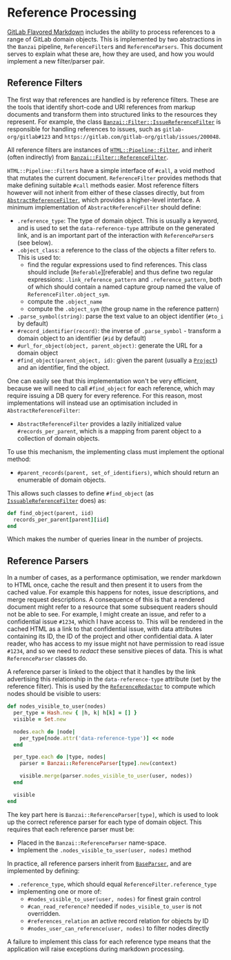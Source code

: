 # Reference Processing

[GitLab Flavored Markdown](../user/markdown.md) includes the ability to process references to a range
of GitLab domain objects. This is implemented by two abstractions in the `Banzai` pipeline,
`ReferenceFilter`s and `ReferenceParsers`. This document serves to explain what
these are, how they are used, and how you would implement a new filter/parser
pair.

## Reference Filters

The first way that references are handled is by reference filters. These are
the tools that identify short-code and URI references from markup documents and
transform them into structured links to the resources they represent. For
example, the class [`Banzai::Filter::IssueReferenceFilter`][issue-ref-filter] is responsible for
handling references to issues, such as `gitlab-org/gitlab#123` and
`https://gitlab.com/gitlab-org/gitlab/issues/200048`.

All reference filters are instances of [`HTML::Pipeline::Filter`][html-pipeline-filter],
and inherit (often indirectly) from [`Banzai::Filter::ReferenceFilter`][banzai-ref-filter].

`HTML::Pipeline::Filter`s have a simple interface of `#call`, a void method that
mutates the current document. `ReferenceFilter` provides methods that make
defining suitable `#call` methods easier. Most reference filters however will
not inherit from either of these classes directly, but from
[`AbstractReferenceFilter`][abstr-ref-filter], which provides a higher-level
interface. A minimum implementation of `AbstractReferenceFilter` should define:

* `.reference_type`: The type of domain object. This is usually a keyword, and is used to set the `data-reference-type` attribute on the generated link, and is an important part of the interaction with `ReferenceParser`s (see below).
* `.object_class`: a reference to the class of the objects a filter refers to. This is used to:
    - find the regular expressions used to find references. This class should include [`Referable`][referable]
      and thus define two regular expressions: `.link_reference_pattern` and `.reference_pattern`, both of which
      should contain a named capture group named the value of `ReferenceFilter.object_sym`.
    - compute the `.object_name`
    - compute the `.object_sym` (the group name in the reference pattern)
* `.parse_symbol(string)`: parse the text value to an object identifier (`#to_i` by default)
* `#record_identifier(record)`: the inverse of `.parse_symbol` - transform a domain object to an identifier (`#id` by default)
* `#url_for_object(object, parent_object)`: generate the URL for a domain object
* `#find_object(parent_object, id)`: given the parent (usually a [`Project`][project]) and an identifier, find the object.

One can easily see that this implementation won't be very efficient, because we will need to call `#find_object` for each reference, which may require issuing a DB query for every reference. For this reason, most implementations will instead use an optimisation included in `AbstractReferenceFilter`:

* `AbstractReferenceFilter` provides a lazily initialized value `#records_per_parent`, which is a mapping from parent object to a collection of domain objects.

To use this mechanism, the implementing class must implement the optional method:

* `#parent_records(parent, set_of_identifiers)`, which should return an enumerable of domain objects.

This allows such classes to define `#find_object` (as [`IssuableReferenceFilter`][issuable-filter] does) as:

```ruby
def find_object(parent, iid)
  records_per_parent[parent][iid]
end
```

Which makes the number of queries linear in the number of projects.

## Reference Parsers

In a number of cases, as a performance optimisation, we render markdown to HTML
once, cache the result and then present it to users from the cached value. For
example this happens for notes, issue descriptions, and merge request
descriptions. A consequence of this is that a rendered document might refer to
a resource that some subsequent readers should not be able to see. For example,
I might create an issue, and refer to a confidential issue `#1234`, which I have
access to. This will be rendered in the cached HTML as a link to that
confidential issue, with data attributes containing its ID, the ID of the
project and other confidential data. A later reader, who has access to my issue
might not have permission to read issue `#1234`, and so we need to _redact_
these sensitive pieces of data. This is what `ReferenceParser` classes do.

A reference parser is linked to the object that it handles by the link advertising this relationship in the `data-reference-type` attribute (set by the reference filter). This is used by the [`ReferenceRedactor`][redactor]
to compute which nodes should be visible to users:

```ruby
def nodes_visible_to_user(nodes)
  per_type = Hash.new { |h, k| h[k] = [] }
  visible = Set.new

  nodes.each do |node|
    per_type[node.attr('data-reference-type')] << node
  end

  per_type.each do |type, nodes|
    parser = Banzai::ReferenceParser[type].new(context)

    visible.merge(parser.nodes_visible_to_user(user, nodes))
  end

  visible
end
```

The key part here is `Banzai::ReferenceParser[type]`, which is used to look up the correct reference parser for each type of domain object. This requires that each reference parser must be:

* Placed in the `Banzai::ReferenceParser` name-space.
* Implement the `.nodes_visible_to_user(user, nodes)` method

In practice, all reference parsers inherit from [`BaseParser`][base-parser], and are implemented by defining:

* `.reference_type`, which should equal `ReferenceFilter.reference_type`
* implementing one or more of:
    - `#nodes_visible_to_user(user, nodes)` for finest grain control
    - `#can_read_reference?` needed if `nodes_visible_to_user` is not overridden.
    - `#references_relation` an active record relation for objects by ID
    * `#nodes_user_can_reference(user, nodes)` to filter nodes directly

A failure to implement this class for each reference type means that the
application will raise exceptions during markdown processing.

[html-pipeline-filter]: https://www.rubydoc.info/github/jch/html-pipeline/v1.11.0/HTML/Pipeline/Filter
[banzai-ref-filter]: ../../lib/banzai/filter/reference_filter.rb
[issue-ref-filter]: ../../lib/banzai/filter/issue_reference_filter.rb
[abstr-ref-filter]: ../../lib/banzai/filter/abstract_reference_filter.rb
[project]: ../../app/models/project.rb
[issuable-filter]: ../../lib/banzai/filter/issuable_reference_filter.rb
[redactor]: ../../lib/banzai/reference_redactor.rb
[base-parser]: ../../lib/banzai/reference_parser/base_parser.rb
